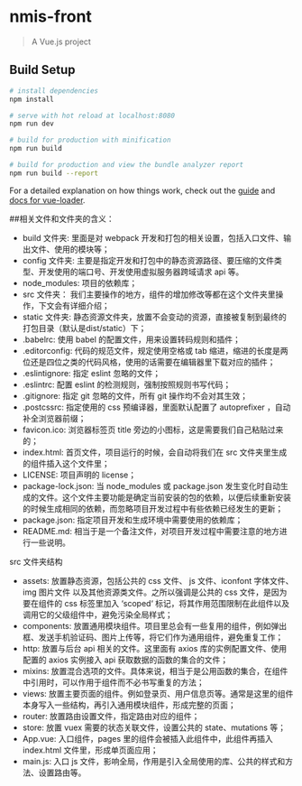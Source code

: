 # nmis-front

> A Vue.js project

## Build Setup

``` bash
# install dependencies
npm install

# serve with hot reload at localhost:8080
npm run dev

# build for production with minification
npm run build

# build for production and view the bundle analyzer report
npm run build --report
```

For a detailed explanation on how things work, check out the [guide](http://vuejs-templates.github.io/webpack/) and [docs for vue-loader](http://vuejs.github.io/vue-loader).



##相关文件和文件夹的含义：
* build 文件夹: 里面是对 webpack 开发和打包的相关设置，包括入口文件、输出文件、使用的模块等；
* config 文件夹: 主要是指定开发和打包中的静态资源路径、要压缩的文件类型、开发使用的端口号、开发使用虚拟服务器跨域请求 api 等。
* node_modules: 项目的依赖库；
* src 文件夹： 我们主要操作的地方，组件的增加修改等都在这个文件夹里操作，下文会有详细介绍；
* static 文件夹: 静态资源文件夹，放置不会变动的资源，直接被复制到最终的打包目录（默认是dist/static）下；
*  .babelrc: 使用 babel 的配置文件，用来设置转码规则和插件；
* .editorconfig: 代码的规范文件，规定使用空格或 tab 缩进，缩进的长度是两位还是四位之类的代码风格，使用的话需要在编辑器里下载对应的插件；
* .eslintignore: 指定 eslint 忽略的文件；
* .eslintrc: 配置 eslint 的检测规则，强制按照规则书写代码；
* .gitignore: 指定 git 忽略的文件，所有 git 操作均不会对其生效；
* .postcssrc: 指定使用的 css 预编译器，里面默认配置了 autoprefixer ，自动补全浏览器前缀；
* favicon.ico: 浏览器标签页 title 旁边的小图标，这是需要我们自己粘贴过来的；
* index.html: 首页文件，项目运行的时候，会自动将我们在 src 文件夹里生成的组件插入这个文件里；
* LICENSE: 项目声明的 license；
* package-lock.json: 当 node_modules 或 package.json 发生变化时自动生成的文件。这个文件主要功能是确定当前安装的包的依赖，以便后续重新安装的时候生成相同的依赖，而忽略项目开发过程中有些依赖已经发生的更新；
* package.json: 指定项目开发和生成环境中需要使用的依赖库；
* README.md: 相当于是一个备注文件，对项目开发过程中需要注意的地方进行一些说明。

src 文件夹结构
* assets: 放置静态资源，包括公共的 css 文件、 js 文件、iconfont 字体文件、img 图片文件 以及其他资源类文件。之所以强调是公共的 css 文件，是因为要在组件的 css 标签里加入 ‘scoped‘ 标记，将其作用范围限制在此组件以及调用它的父级组件中，避免污染全局样式；
* components: 放置通用模块组件。项目里总会有一些复用的组件，例如弹出框、发送手机验证码、图片上传等，将它们作为通用组件，避免重复工作；
* http: 放置与后台 api 相关的文件。这里面有 axios 库的实例配置文件、使用配置的 axios 实例接入 api 获取数据的函数的集合的文件；
* mixins: 放置混合选项的文件。具体来说，相当于是公用函数的集合，在组件中引用时，可以作用于组件而不必书写重复的方法；
* views: 放置主要页面的组件。例如登录页、用户信息页等。通常是这里的组件本身写入一些结构，再引入通用模块组件，形成完整的页面；
* router: 放置路由设置文件，指定路由对应的组件；
* store: 放置 vuex 需要的状态关联文件，设置公共的 state、mutations 等；
* App.vue: 入口组件，pages 里的组件会被插入此组件中，此组件再插入 index.html 文件里，形成单页面应用；
* main.js: 入口 js 文件，影响全局，作用是引入全局使用的库、公共的样式和方法、设置路由等。
